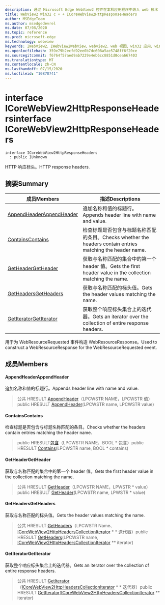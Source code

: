 ```yaml
---
description: 通过 Microsoft Edge WebView2 控件在本机应用程序中嵌入 web 技术（HTML、CSS 和 JavaScript）
title: WebView2 Win32 c + + ICoreWebView2HttpResponseHeaders
author: MSEdgeTeam
ms.author: msedgedevrel
ms.date: 07/08/2020
ms.topic: reference
ms.prod: microsoft-edge
ms.technology: webview
keywords: IWebView2、IWebView2WebView、webview2、web 视图、win32 应用、win32、edge、ICoreWebView2、ICoreWebView2Controller、浏览器控件、边缘 html、ICoreWebView2HttpResponseHeaders
ms.openlocfilehash: 359e79b2ecfd92ee0b7dc608a5ae5748ff6f20ce
ms.sourcegitcommit: f6764f57aed9ab7229e4eb6cc8851d0cea667403
ms.translationtype: MT
ms.contentlocale: zh-CN
ms.lasthandoff: 07/15/2020
ms.locfileid: "10878741"
---
```

# <span data-ttu-id="96dc0-104">interface ICoreWebView2HttpResponseHeaders</span><span class="sxs-lookup"><span data-stu-id="96dc0-104">interface ICoreWebView2HttpResponseHeaders</span></span> 

```
interface ICoreWebView2HttpResponseHeaders
  : public IUnknown
```

<span data-ttu-id="96dc0-105">HTTP 响应标头。</span><span class="sxs-lookup"><span data-stu-id="96dc0-105">HTTP response headers.</span></span>

## <span data-ttu-id="96dc0-106">摘要</span><span class="sxs-lookup"><span data-stu-id="96dc0-106">Summary</span></span>

 <span data-ttu-id="96dc0-107">成员</span><span class="sxs-lookup"><span data-stu-id="96dc0-107">Members</span></span>                        | <span data-ttu-id="96dc0-108">描述</span><span class="sxs-lookup"><span data-stu-id="96dc0-108">Descriptions</span></span>
--------------------------------|---------------------------------------------
[<span data-ttu-id="96dc0-109">AppendHeader</span><span class="sxs-lookup"><span data-stu-id="96dc0-109">AppendHeader</span></span>](#appendheader) | <span data-ttu-id="96dc0-110">追加名称和值的标题行。</span><span class="sxs-lookup"><span data-stu-id="96dc0-110">Appends header line with name and value.</span></span>
[<span data-ttu-id="96dc0-111">Contains</span><span class="sxs-lookup"><span data-stu-id="96dc0-111">Contains</span></span>](#contains) | <span data-ttu-id="96dc0-112">检查标题是否包含与标题名称匹配的条目。</span><span class="sxs-lookup"><span data-stu-id="96dc0-112">Checks whether the headers contain entries matching the header name.</span></span>
[<span data-ttu-id="96dc0-113">GetHeader</span><span class="sxs-lookup"><span data-stu-id="96dc0-113">GetHeader</span></span>](#getheader) | <span data-ttu-id="96dc0-114">获取与名称匹配的集合中的第一个 header 值。</span><span class="sxs-lookup"><span data-stu-id="96dc0-114">Gets the first header value in the collection matching the name.</span></span>
[<span data-ttu-id="96dc0-115">GetHeaders</span><span class="sxs-lookup"><span data-stu-id="96dc0-115">GetHeaders</span></span>](#getheaders) | <span data-ttu-id="96dc0-116">获取与名称匹配的标头值。</span><span class="sxs-lookup"><span data-stu-id="96dc0-116">Gets the header values matching the name.</span></span>
[<span data-ttu-id="96dc0-117">GetIterator</span><span class="sxs-lookup"><span data-stu-id="96dc0-117">GetIterator</span></span>](#getiterator) | <span data-ttu-id="96dc0-118">获取整个响应标头集合上的迭代器。</span><span class="sxs-lookup"><span data-stu-id="96dc0-118">Gets an iterator over the collection of entire response headers.</span></span>

<span data-ttu-id="96dc0-119">用于为 WebResourceRequested 事件构造 WebResourceResponse。</span><span class="sxs-lookup"><span data-stu-id="96dc0-119">Used to construct a WebResourceResponse for the WebResourceRequested event.</span></span>

## <span data-ttu-id="96dc0-120">成员</span><span class="sxs-lookup"><span data-stu-id="96dc0-120">Members</span></span>

#### <span data-ttu-id="96dc0-121">AppendHeader</span><span class="sxs-lookup"><span data-stu-id="96dc0-121">AppendHeader</span></span> 

<span data-ttu-id="96dc0-122">追加名称和值的标题行。</span><span class="sxs-lookup"><span data-stu-id="96dc0-122">Appends header line with name and value.</span></span>

> <span data-ttu-id="96dc0-123">公共 HRESULT [AppendHeader](#appendheader)（LPCWSTR NAME，LPCWSTR 值）</span><span class="sxs-lookup"><span data-stu-id="96dc0-123">public HRESULT [AppendHeader](#appendheader)(LPCWSTR name, LPCWSTR value)</span></span>

#### <span data-ttu-id="96dc0-124">Contains</span><span class="sxs-lookup"><span data-stu-id="96dc0-124">Contains</span></span> 

<span data-ttu-id="96dc0-125">检查标题是否包含与标题名称匹配的条目。</span><span class="sxs-lookup"><span data-stu-id="96dc0-125">Checks whether the headers contain entries matching the header name.</span></span>

> <span data-ttu-id="96dc0-126">public HRESULT[包含](#contains)（LPCWSTR NAME，BOOL \* 包含）</span><span class="sxs-lookup"><span data-stu-id="96dc0-126">public HRESULT [Contains](#contains)(LPCWSTR name, BOOL \* contains)</span></span>

#### <span data-ttu-id="96dc0-127">GetHeader</span><span class="sxs-lookup"><span data-stu-id="96dc0-127">GetHeader</span></span> 

<span data-ttu-id="96dc0-128">获取与名称匹配的集合中的第一个 header 值。</span><span class="sxs-lookup"><span data-stu-id="96dc0-128">Gets the first header value in the collection matching the name.</span></span>

> <span data-ttu-id="96dc0-129">公共 HRESULT [GetHeader](#getheader)（LPCWSTR NAME，LPWSTR \* value）</span><span class="sxs-lookup"><span data-stu-id="96dc0-129">public HRESULT [GetHeader](#getheader)(LPCWSTR name, LPWSTR \* value)</span></span>

#### <span data-ttu-id="96dc0-130">GetHeaders</span><span class="sxs-lookup"><span data-stu-id="96dc0-130">GetHeaders</span></span> 

<span data-ttu-id="96dc0-131">获取与名称匹配的标头值。</span><span class="sxs-lookup"><span data-stu-id="96dc0-131">Gets the header values matching the name.</span></span>

> <span data-ttu-id="96dc0-132">公共 HRESULT [GetHeaders](#getheaders)（LPCWSTR Name、 [ICoreWebView2HttpHeadersCollectionIterator](icorewebview2httpheaderscollectioniterator.md) \* \* 迭代器）</span><span class="sxs-lookup"><span data-stu-id="96dc0-132">public HRESULT [GetHeaders](#getheaders)(LPCWSTR name, [ICoreWebView2HttpHeadersCollectionIterator](icorewebview2httpheaderscollectioniterator.md) \*\* iterator)</span></span>

#### <span data-ttu-id="96dc0-133">GetIterator</span><span class="sxs-lookup"><span data-stu-id="96dc0-133">GetIterator</span></span> 

<span data-ttu-id="96dc0-134">获取整个响应标头集合上的迭代器。</span><span class="sxs-lookup"><span data-stu-id="96dc0-134">Gets an iterator over the collection of entire response headers.</span></span>

> <span data-ttu-id="96dc0-135">公共 HRESULT [GetIterator](#getiterator)（[ICoreWebView2HttpHeadersCollectionIterator](icorewebview2httpheaderscollectioniterator.md) \* \* 迭代器）</span><span class="sxs-lookup"><span data-stu-id="96dc0-135">public HRESULT [GetIterator](#getiterator)([ICoreWebView2HttpHeadersCollectionIterator](icorewebview2httpheaderscollectioniterator.md) \*\* iterator)</span></span>


